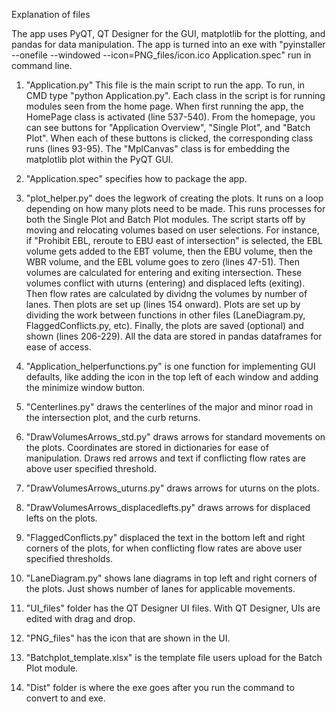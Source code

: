 Explanation of files

The app uses PyQT, QT Designer for the GUI, matplotlib for the plotting, and pandas for data manipulation.
The app is turned into an exe with "pyinstaller --onefile --windowed --icon=PNG_files/icon.ico Application.spec" run in command line.

1. "Application.py"
	This file is the main script to run the app. To run, in CMD type "python Application.py".
	Each class in the script is for running modules seen from the home page. When first running the app, the HomePage class is activated (line 537-540). From the homepage, you can see 
buttons for "Application Overview", "Single Plot", and "Batch Plot". When each of these buttons is clicked, the corresponding class runs (lines 93-95).
	The "MplCanvas" class is for embedding the matplotlib plot within the PyQT GUI.

2. "Application.spec" specifies how to package the app. 

3. "plot_helper.py" does the legwork of creating the plots. It runs on a loop depending on how many plots need to be made. This runs processes for both the Single Plot and Batch Plot modules.
	The script starts off by moving and relocating volumes based on user selections. For instance, if "Prohibit EBL, reroute to EBU east of intersection" is selected, the EBL volume gets added
to the EBT volume, then the EBU volume, then the WBR volume, and the EBL volume goes to zero (lines 47-51).
	Then volumes are calculated for entering and exiting intersection. These volumes conflict with uturns (entering) and displaced lefts (exiting).
	Then flow rates are calculated by dividng the volumes by number of lanes.
	Then plots are set up (lines 154 onward). Plots are set up by dividing the work between functions in other files (LaneDiagram.py, FlaggedConflicts.py, etc).
	Finally, the plots are saved (optional) and shown (lines 206-229).
	All the data are stored in pandas dataframes for ease of access.


4. "Application_helperfunctions.py" is one function for implementing GUI defaults, like adding the icon in the top left of each window and adding the minimize window button.

5. "Centerlines.py" draws the centerlines of the major and minor road in the intersection plot, and the curb returns.

6. "DrawVolumesArrows_std.py" draws arrows for standard movements on the plots. Coordinates are stored in dictionaries for ease of manipulation. Draws red arrows and text if conflicting flow 
rates are above user specified threshold.

7. "DrawVolumesArrows_uturns.py" draws arrows for uturns on the plots.

8. "DrawVolumesArrows_displacedlefts.py" draws arrows for displaced lefts on the plots. 

9. "FlaggedConflicts.py" displaced the text in the bottom left and right corners of the plots, for when conflicting flow rates are above user specified thresholds.

10. "LaneDiagram.py" shows lane diagrams in top left and right corners of the plots. Just shows number of lanes for applicable movements.

11. "UI_files" folder has the QT Designer UI files. With QT Designer, UIs are edited with drag and drop.

12. "PNG_files" has the icon that are shown in the UI.

13. "Batchplot_template.xlsx" is the template file users upload for the Batch Plot module.

14. "Dist" folder is where the exe goes after you run the command to convert to and exe.



